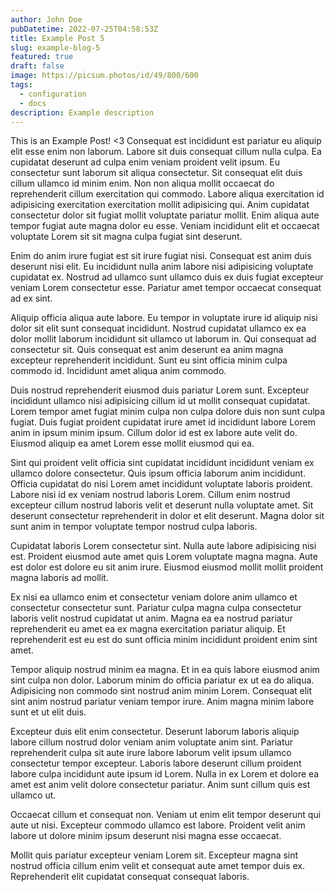```yaml
---
author: John Doe
pubDatetime: 2022-07-25T04:58:53Z
title: Example Post 5
slug: example-blog-5
featured: true
draft: false
image: https://picsum.photos/id/49/800/600
tags:
  - configuration
  - docs
description: Example description
---
```


This is an Example Post! <3
Consequat est incididunt est pariatur eu aliquip elit esse enim non laborum. Labore sit duis consequat cillum nulla culpa. Ea cupidatat deserunt ad culpa enim veniam proident velit ipsum.
Eu consectetur sunt laborum sit aliqua consectetur. Sit consequat elit duis cillum ullamco id minim enim. Non non aliqua mollit occaecat do reprehenderit cillum exercitation qui commodo. Labore aliqua exercitation id adipisicing exercitation exercitation mollit adipisicing qui. Anim cupidatat consectetur dolor sit fugiat mollit voluptate pariatur mollit. Enim aliqua aute tempor fugiat aute magna dolor eu esse. Veniam incididunt elit et occaecat voluptate Lorem sit sit magna culpa fugiat sint deserunt.

Enim do anim irure fugiat est sit irure fugiat nisi. Consequat est anim duis deserunt nisi elit. Eu incididunt nulla anim labore nisi adipisicing voluptate cupidatat ex. Nostrud ad ullamco sunt ullamco duis ex duis fugiat excepteur veniam Lorem consectetur esse. Pariatur amet tempor occaecat consequat ad ex sint.

Aliquip officia aliqua aute labore. Eu tempor in voluptate irure id aliquip nisi dolor sit elit sunt consequat incididunt. Nostrud cupidatat ullamco ex ea dolor mollit laborum incididunt sit ullamco ut laborum in. Qui consequat ad consectetur sit. Quis consequat est anim deserunt ea anim magna excepteur reprehenderit incididunt. Sunt eu sint officia minim culpa commodo id. Incididunt amet aliqua anim commodo.

Duis nostrud reprehenderit eiusmod duis pariatur Lorem sunt. Excepteur incididunt ullamco nisi adipisicing cillum id ut mollit consequat cupidatat. Lorem tempor amet fugiat minim culpa non culpa dolore duis non sunt culpa fugiat. Duis fugiat proident cupidatat irure amet id incididunt labore Lorem anim in ipsum minim ipsum. Cillum dolor id est ex labore aute velit do. Eiusmod aliquip ea amet Lorem esse mollit eiusmod qui ea.

Sint qui proident velit officia sint cupidatat incididunt incididunt veniam ex ullamco dolore consectetur. Quis ipsum officia laborum anim incididunt. Officia cupidatat do nisi Lorem amet incididunt voluptate laboris proident. Labore nisi id ex veniam nostrud laboris Lorem. Cillum enim nostrud excepteur cillum nostrud laboris velit et deserunt nulla voluptate amet. Sit deserunt consectetur reprehenderit in dolor et elit deserunt. Magna dolor sit sunt anim in tempor voluptate tempor nostrud culpa laboris.

Cupidatat laboris Lorem consectetur sint. Nulla aute labore adipisicing nisi est. Proident eiusmod aute amet quis Lorem voluptate magna magna. Aute est dolor est dolore eu sit anim irure. Eiusmod eiusmod mollit mollit proident magna laboris ad mollit.

Ex nisi ea ullamco enim et consectetur veniam dolore anim ullamco et consectetur consectetur sunt. Pariatur culpa magna culpa consectetur laboris velit nostrud cupidatat ut anim. Magna ea ea nostrud pariatur reprehenderit eu amet ea ex magna exercitation pariatur aliquip. Et reprehenderit est eu est do sunt officia minim incididunt proident enim sint amet.

Tempor aliquip nostrud minim ea magna. Et in ea quis labore eiusmod anim sint culpa non dolor. Laborum minim do officia pariatur ex ut ea do aliqua. Adipisicing non commodo sint nostrud anim minim Lorem. Consequat elit sint anim nostrud pariatur veniam tempor irure. Anim magna minim labore sunt et ut elit duis.

Excepteur duis elit enim consectetur. Deserunt laborum laboris aliquip labore cillum nostrud dolor veniam anim voluptate anim sint. Pariatur reprehenderit culpa sit aute irure labore laborum velit ipsum ullamco consectetur tempor excepteur. Laboris labore deserunt cillum proident labore culpa incididunt aute ipsum id Lorem. Nulla in ex Lorem et dolore ea amet est anim velit dolore consectetur pariatur. Anim sunt cillum quis est ullamco ut.

Occaecat cillum et consequat non. Veniam ut enim elit tempor deserunt qui aute ut nisi. Excepteur commodo ullamco est labore. Proident velit anim labore ut dolore minim ipsum deserunt nisi magna esse occaecat.

Mollit quis pariatur excepteur veniam Lorem sit. Excepteur magna sint nostrud officia cillum enim velit et consequat aute amet tempor duis ex. Reprehenderit elit cupidatat consequat consequat laboris.

